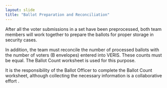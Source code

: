 ```yaml
---
layout: slide
title: "Ballot Preparation and Reconciliation"
---
```


After all the voter submissions in a set have been preprocessed, both team members will work together to prepare the ballots for proper storage in security cases.   

In addition, the team must reconcile the number of processed ballots with the number of voters (B envelopes) entered into VERIS.  These counts must be equal.  The Ballot Count worksheet is used for this purpose.

It is the responsibility of the Ballot Officer to complete the Ballot Count worksheet, although collecting the necessary information is a collaborative effort .  

